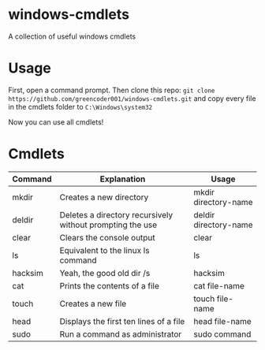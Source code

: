 # windows-cmdlets

A collection of useful windows cmdlets

# Usage

First, open a command prompt. Then clone this repo: `git clone https://github.com/greencoder001/windows-cmdlets.git` and copy every file in the cmdlets folder to `C:\Windows\system32`

Now you can use all cmdlets!

# Cmdlets


| Command | Explanation | Usage |
| ------ | ------ | ------ |
| mkdir | Creates a new directory | mkdir directory-name |
| deldir | Deletes a directory recursively without prompting the use | deldir directory-name |
| clear | Clears the console output | clear |
| ls | Equivalent to the linux ls command | ls |
| hacksim | Yeah, the good old dir /s | hacksim |
| cat | Prints the contents of a file | cat file-name |
| touch | Creates a new file | touch file-name |
| head | Displays the first ten lines of a file | head file-name |
| sudo | Run a command as administrator | sudo command |
